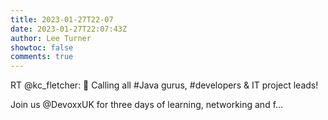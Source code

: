 ```yaml
---
title: 2023-01-27T22-07
date: 2023-01-27T22:07:43Z
author: Lee Turner
showtoc: false
comments: true
---
```


RT @kc_fletcher: 📢 Calling all #Java gurus, #developers &amp; IT project leads!

Join us @DevoxxUK for three days of learning, networking and f…

